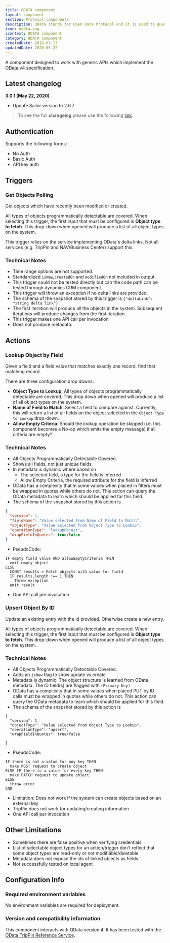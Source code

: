 ```yaml
---
title: ODATA component
layout: component
section: Protocol components
description: OData stands for Open Data Protocol and it is used to querying and updating data.
icon: odata.png
icontext: ODATA component
category: ODATA component
createdDate: 2018-01-17
updatedDate: 2020-05-22
---
```


A component designed to work with generic APIs which implement the [OData v4 specification](http://www.odata.org).

## Latest changelog

**3.0.1 (May 22, 2020)**

* Update Sailor version to 2.6.7

> To see the full **changelog** please use the following [link](/components/odata/changelog).

## Authentication

Supports the following forms:
* No Auth
* Basic Auth
* API key auth

## Triggers

### Get Objects Polling

Get objects which have recently been modified or created.

All types of objects programmatically detectable are covered.  When selecting this trigger, the first input that must be configured is **Object type to fetch**.  This drop-down when opened will produce a list of all object types on the system.

This trigger relies on the service implementing OData's delta links.  Not all services (e.g. TripPin and NAV/Business Center) support this.

### Technical Notes

* Time range options are not supported.
* Standardized `isNew`,`createdOn` and `modifiedOn` not included in
output.
* This trigger could not be tested directly but can the code path can be tested through dynamics CRM component
* This trigger will throw an exception if no delta links are provided.
* The schema of the snapshot stored by this trigger is `{"deltaLink": "string delta link"}`
* The first iteration will produce all the objects in the system.  Subsequent iterations will produce changes from the first iteration.
* This trigger makes one API call per invocation
* Does not produce metadata.

## Actions

### Lookup Object by Field

Given a field and a field value that matches exactly one record, find that matching record.

There are three configuration drop downs:
* **Object Type to Lookup**: All types of objects programmatically detectable are covered.  This drop down when opened will produce a list of all object types on the system.
* **Name of Field to Match**: Select a field to compare against.  Currently, this will return a list of all fields on the object selected in the `Object Type to Lookup` drop-down.
* **Allow Empty Criteria**: Should the lookup operation be skipped (i.e. this component becomes a No-op which emits the empty message) if all criteria are empty?

### Technical Notes

* All Objects Programmatically Detectable Covered.
* Shows all fields, not just unique fields.
* In metadata is dynamic where based on
  * The selected field, a type for the field is inferred
  * Allow Empty Criteria, the required attribute for the field is inferred
* OData has a complexity that in some values when placed in filters must be wrapped in quotes while others do not.  This action can query the OData metadata to learn which should be applied for this field.
* The schema of the snapshot stored by this action is

```json
{
  "version": 1,
  "fieldName": "Value selected from Name of Field to Match",
  "objectType": "Value selected from Object Type to Lookup",
  "operationType": "lookupObject",
  "wrapFieldInQuotes": true/false
}
```
* PseudoCode:

```
IF empty field value AND allowEmptyCriteria THEN
  emit empty object
ELSE
  CONST results = Fetch objects with value for field
  IF results.length !== 1 THEN
    Throw exception
  emit result
```

* One API call per invocation

### Upsert Object By ID

Update an existing entry with the id provided.  Otherwise create a new entry.

All types of objects programmatically detectable are covered.  When selecting this trigger, the first input that must be configured is **Object type to fetch**.  This drop-down when opened will produce a list of all object types on the system.

### Technical Notes

* All Objects Programmatically Detectable Covered.
* Adds an `isNew` flag to show update vs create
* Metadata is dynamic. The object structure is learned from OData metadata.  The ID field(s) are flagged with `(Primary Key)`
* OData has a complexity that in some values when placed PUT by ID calls must be wrapped in quotes while others do not.  This action can query the OData metadata to learn which should be applied for this field.
* The schema of the snapshot stored by this action is

```
{
  "version": 1,
  "objectType": "Value selected from Object Type to Lookup",
  "operationType": "upsert",
  "wrapFieldInQuotes": true/false

}
```

* PseudoCode:

```
IF there is not a value for any key THEN
  make POST request to create object
ELSE IF there is a value for every key THEN
  make PATCH request to update object
ELSE
  throw error
END
```

*   Limitation: Does not work if the system can create objects based on an external key
*   TripPin does not work for updating/creating information.
*   One API call per invocation

## Other Limitations

*   Sometimes there are false positive when verifying credentials
*   List of selectable object types for an action/trigger don't reflect that some object types are read-only or not modifiable/deletable
*   Metadata does not expose the ids of linked objects as fields
*   Not successfully tested on local agent

## Configuration Info

### Required environment variables

No environment variables are required for deployment.

### Version and compatibility information

This component interacts with OData version 4.  It has been
tested with the [OData TripPin Reference Service](http://www.odata.org/odata-services/).
